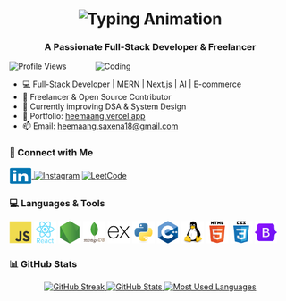 <h1 align="center">
  <img src="https://readme-typing-svg.demolab.com?font=Fira+Code&weight=500&size=30&pause=1000&color=6A5ACD&center=true&vCenter=true&repeat=true&width=500&height=50&lines=Hi%2C+I'm+Heemaang+Saxena+👋;" alt="Typing Animation">
</h1>

<h3 align="center">A Passionate Full-Stack Developer & Freelancer</h3>

<img align="right" alt="Coding" width="350" src="https://media1.giphy.com/media/qgQUggAC3Pfv687qPC/giphy.gif?cid=6c09b95297e32a34fb5769a9261e96b16f2ad801466c7923&ep=v1_internal_gifs_gifId&rid=giphy.gif&ct=g">

<p align="left">
  <img src="https://komarev.com/ghpvc/?username=heemaang&label=Profile%20views&color=0e75b6&style=flat" alt="Profile Views" />
</p>

- 💻 Full-Stack Developer | MERN | Next.js | AI | E-commerce
- 💼 Freelancer & Open Source Contributor  
- 🌱 Currently improving DSA & System Design
- 🚀 Portfolio: [heemaang.vercel.app](https://protfolio-heemaang.vercel.app/)
- 📫 Email: heemaang.saxena18@gmail.com  

### 📢 Connect with Me
<p align="left">
  <a href="https://www.linkedin.com/in/heemaang-saxena/" target="_blank">
    <img align="center" src="https://raw.githubusercontent.com/devicons/devicon/master/icons/linkedin/linkedin-original.svg" alt="LinkedIn" height="30" width="40" />
  </a>
<a href="https://instagram.com/heemaang_saxena?igshid=zddkntzintm=" target="_blank"><img align="center" src="https://raw.githubusercontent.com/rahuldkjain/github-profile-readme-generator/master/src/images/icons/Social/instagram.svg" alt="Instagram" height="30" width="40" /></a>
  <a href="https://www.leetcode.com/heemaang" target="_blank">
    <img align="center" src="https://upload.wikimedia.org/wikipedia/commons/1/19/LeetCode_logo_black.png" alt="LeetCode" height="30" width="40" />
  </a>
</p>

### 💻 Languages & Tools
<p align="left">
  <img src="https://raw.githubusercontent.com/devicons/devicon/master/icons/javascript/javascript-original.svg" alt="JavaScript" width="40" height="40"/>
  <img src="https://raw.githubusercontent.com/devicons/devicon/master/icons/react/react-original-wordmark.svg" alt="React" width="40" height="40"/>
  <img src="https://raw.githubusercontent.com/devicons/devicon/master/icons/nodejs/nodejs-original.svg" alt="Node.js" width="40" height="40"/>
  <img src="https://raw.githubusercontent.com/devicons/devicon/master/icons/mongodb/mongodb-original-wordmark.svg" alt="MongoDB" width="40" height="40"/>
  <img src="https://raw.githubusercontent.com/devicons/devicon/master/icons/express/express-original.svg" alt="Express.js" width="40" height="40"/>
  <img src="https://raw.githubusercontent.com/devicons/devicon/master/icons/python/python-original.svg" alt="Python" width="40" height="40"/>
  <img src="https://raw.githubusercontent.com/devicons/devicon/master/icons/cplusplus/cplusplus-original.svg" alt="C++" width="40" height="40"/>
  <img src="https://raw.githubusercontent.com/devicons/devicon/master/icons/linux/linux-original.svg" alt="Linux" width="40" height="40"/>
  <img src="https://raw.githubusercontent.com/devicons/devicon/master/icons/html5/html5-original-wordmark.svg" alt="HTML5" width="40" height="40"/>
  <img src="https://raw.githubusercontent.com/devicons/devicon/master/icons/css3/css3-original-wordmark.svg" alt="CSS3" width="40" height="40"/>
  <img src="https://raw.githubusercontent.com/devicons/devicon/master/icons/bootstrap/bootstrap-original.svg" alt="Bootstrap" width="40" height="40"/>
</p>

### 📊 GitHub Stats
<p align="center">
  <a href="https://github.com/heemaang">
    <img src="https://github-readme-streak-stats.herokuapp.com?user=heemaang&theme=react&border=7F3FBF" alt="GitHub Streak" width="32%" />
    <img src="https://github-readme-stats.vercel.app/api?username=heemaang&show_icons=true&theme=react&border_color=7F3FBF" alt="GitHub Stats" width="32%" />
    <img src="https://github-readme-stats.vercel.app/api/top-langs/?username=heemaang&layout=compact&theme=react&border_color=7F3FBF" alt="Most Used Languages" width="32%" />
  </a>
</p>


